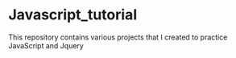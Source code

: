 # Javascript_tutorial
This repository contains various projects that I created to practice JavaScript and Jquery 
